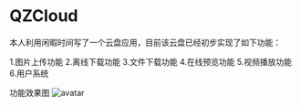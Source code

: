 # QZCloud
本人利用闲暇时间写了一个云盘应用，目前该云盘已经初步实现了如下功能：

1.图片上传功能
2.离线下载功能
3.文件下载功能
4.在线预览功能
5.视频播放功能
6.用户系统

功能效果图
![avatar](https://github.com/MissBears/QZCloud/blob/master/img/%E5%8A%9F%E8%83%BD%E6%95%88%E6%9E%9C.jpg)


